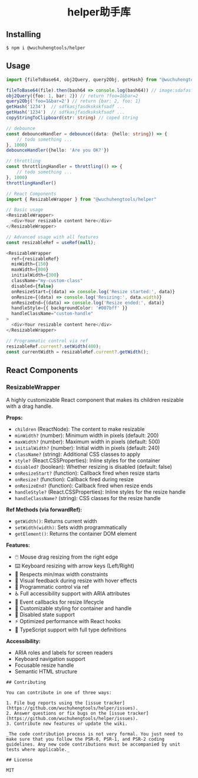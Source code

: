 <h1 align="center"> helper助手库 </h1>

## Installing

```shell
$ npm i @wuchuhengtools/helper

```

## Usage

``` typescript
import {fileToBase64, obj2Query, query2Obj, getHash} from "@wuchuhengtools/helper"

fileToBase64(file).then(bash64 => console.log(bash64)) // image:sdafasfasd....
obj2Query({foo: 1, bar: 2}) // return ?foo=1&bar=2
query2Obj('foo=1&bar=2') // return {bar: 2, foo: 1}
getHash('1234')  // sdfkasjfasdkskskfsadf ...
getHash('1234')  // sdfkasjfasdkskskfsadf ...
copyStringToClipboard(str: string) // coped string

// debounce
const debounceHandler = debounce((data: {hello: string}) => {
    // todo something ...
}, 1000)
debounceHandler({hello: 'Are you OK?'})

// throttling 
const throttlingHandler = throttling(() => {
    // todo something ...
}, 1000)
throttlingHandler()

// React Components
import { ResizableWrapper } from "@wuchuhengtools/helper"

// Basic usage
<ResizableWrapper>
  <div>Your resizable content here</div>
</ResizableWrapper>

// Advanced usage with all features
const resizableRef = useRef(null);

<ResizableWrapper 
  ref={resizableRef}
  minWidth={150} 
  maxWidth={800} 
  initialWidth={300}
  className="my-custom-class"
  disabled={false}
  onResizeStart={(data) => console.log('Resize started:', data)}
  onResize={(data) => console.log('Resizing:', data.width)}
  onResizeEnd={(data) => console.log('Resize ended:', data)}
  handleStyle={{ backgroundColor: '#007bff' }}
  handleClassName="custom-handle"
>
  <div>Your resizable content here</div>
</ResizableWrapper>

// Programmatic control via ref
resizableRef.current?.setWidth(400);
const currentWidth = resizableRef.current?.getWidth();
```

## React Components

### ResizableWrapper

A highly customizable React component that makes its children resizable with a drag handle.

**Props:**
- `children` (ReactNode): The content to make resizable
- `minWidth?` (number): Minimum width in pixels (default: 200)
- `maxWidth?` (number): Maximum width in pixels (default: 500)  
- `initialWidth?` (number): Initial width in pixels (default: 240)
- `className?` (string): Additional CSS classes to apply
- `style?` (React.CSSProperties): Inline styles for the container
- `disabled?` (boolean): Whether resizing is disabled (default: false)
- `onResizeStart?` (function): Callback fired when resize starts
- `onResize?` (function): Callback fired during resize
- `onResizeEnd?` (function): Callback fired when resize ends
- `handleStyle?` (React.CSSProperties): Inline styles for the resize handle
- `handleClassName?` (string): CSS classes for the resize handle

**Ref Methods (via forwardRef):**
- `getWidth()`: Returns current width
- `setWidth(width)`: Sets width programmatically  
- `getElement()`: Returns the container DOM element

**Features:**
- 🖱️ Mouse drag resizing from the right edge
- ⌨️ Keyboard resizing with arrow keys (Left/Right)
- 📏 Respects min/max width constraints
- 🎨 Visual feedback during resize with hover effects
- 🔧 Programmatic control via ref
- ♿ Full accessibility support with ARIA attributes
- 🎯 Event callbacks for resize lifecycle
- 🎨 Customizable styling for container and handle
- 🚫 Disabled state support
- ⚡ Optimized performance with React hooks
- 📱 TypeScript support with full type definitions

**Accessibility:**
- ARIA roles and labels for screen readers
- Keyboard navigation support
- Focusable resize handle
- Semantic HTML structure

```
## Contributing

You can contribute in one of three ways:

1. File bug reports using the [issue tracker](https://github.com/wuchuhengtools/helper/issues).
2. Answer questions or fix bugs on the [issue tracker](https://github.com/wuchuhengtools/helper/issues).
3. Contribute new features or update the wiki.

_The code contribution process is not very formal. You just need to make sure that you follow the PSR-0, PSR-1, and PSR-2 coding guidelines. Any new code contributions must be accompanied by unit tests where applicable._

## License

MIT

